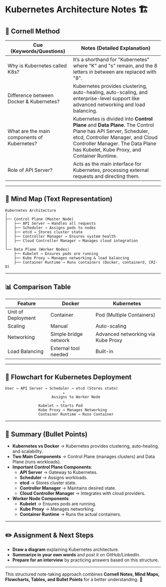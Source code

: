 # Kubernetes Architecture Notes 🏗️

## 📌 Cornell Method

| **Cue (Keywords/Questions)** | **Notes (Detailed Explanation)** |
|------------------------------|----------------------------------|
| Why is Kubernetes called K8s? | It’s a shorthand for "Kubernetes" where "K" and "s" remain, and the 8 letters in between are replaced with "8". |
| Difference between Docker & Kubernetes? | Kubernetes provides clustering, auto-healing, auto-scaling, and enterprise-level support like advanced networking and load balancing. |
| What are the main components of Kubernetes? | Kubernetes is divided into **Control Plane** and **Data Plane**. The Control Plane has API Server, Scheduler, etcd, Controller Manager, and Cloud Controller Manager. The Data Plane has Kubelet, Kube Proxy, and Container Runtime. |
| Role of API Server? | Acts as the main interface for Kubernetes, processing external requests and directing them. |

---

## 🧠 Mind Map (Text Representation)
```plaintext
Kubernetes Architecture
│
├── Control Plane (Master Node)
│   ├── API Server → Handles all requests
│   ├── Scheduler → Assigns pods to nodes
│   ├── etcd → Stores cluster state
│   ├── Controller Manager → Ensures system health
│   ├── Cloud Controller Manager → Manages cloud integration
│
└── Data Plane (Worker Nodes)
    ├── Kubelet → Ensures pods are running
    ├── Kube Proxy → Manages networking & load balancing
    ├── Container Runtime → Runs containers (Docker, containerd, CRI-O)
```

---

## 📊 Comparison Table

| **Feature**       | **Docker**           | **Kubernetes**         |
|------------------|--------------------|----------------------|
| Unit of Deployment | Container | Pod (Multiple Containers) |
| Scaling | Manual | Auto-scaling |
| Networking | Simple bridge network | Advanced networking via Kube Proxy |
| Load Balancing | External tool needed | Built-in |

---

## 📜 Flowchart for Kubernetes Deployment
```plaintext
User → API Server → Scheduler → etcd (Stores state)
                          ↓
                     Assigns to Worker Node
                          ↓
               Kubelet → Starts Pod
               Kube Proxy → Manages Networking
               Container Runtime → Runs Container
```

---

## 🎯 Summary (Bullet Points)

- **Kubernetes vs Docker** → Kubernetes provides clustering, auto-healing, and scalability.
- **Two Main Components** → Control Plane (manages clusters) and Data Plane (runs workloads).
- **Important Control Plane Components**:
  - **API Server** → Gateway to Kubernetes.
  - **Scheduler** → Assigns workloads.
  - **etcd** → Stores cluster state.
  - **Controller Manager** → Maintains desired state.
  - **Cloud Controller Manager** → Integrates with cloud providers.
- **Worker Node Components**:
  - **Kubelet** → Ensures pods are running.
  - **Kube Proxy** → Manages networking.
  - **Container Runtime** → Runs the actual containers.

---

## ✏️ Assignment & Next Steps

- **Draw a diagram** explaining Kubernetes architecture.
- **Summarize in your own words** and post it on GitHub/LinkedIn.
- **Prepare for an interview** by practicing answers based on this structure.

---

This structured note-taking approach combines **Cornell Notes, Mind Maps, Flowcharts, Tables, and Bullet Points** for a better understanding. 🚀
